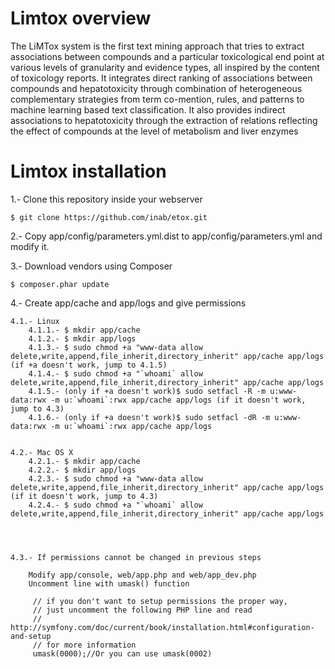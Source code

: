 Limtox overview
========================

The LiMTox system is the first text mining approach that tries to extract associations between compounds and a particular toxicological end point at various levels of granularity and evidence types, all inspired by the content of toxicology reports. It integrates direct ranking of associations between compounds and hepatotoxicity through combination of heterogeneous complementary strategies from term co-mention, rules, and patterns to machine learning based text classification.  It also provides indirect associations to hepatotoxicity through the extraction of relations reflecting the effect of compounds at the level of metabolism and liver enzymes

Limtox installation
========================

1.- Clone this repository inside your webserver

    $ git clone https://github.com/inab/etox.git

2.- Copy app/config/parameters.yml.dist to app/config/parameters.yml and modify it.

3.- Download vendors using Composer

    $ composer.phar update

4.- Create app/cache and app/logs and give permissions

    4.1.- Linux
        4.1.1.- $ mkdir app/cache
        4.1.2.- $ mkdir app/logs
        4.1.3.- $ sudo chmod +a "www-data allow delete,write,append,file_inherit,directory_inherit" app/cache app/logs  (if +a doesn't work, jump to 4.1.5)
        4.1.4.- $ sudo chmod +a "`whoami` allow delete,write,append,file_inherit,directory_inherit" app/cache app/logs
        4.1.5.- (only if +a doesn't work)$ sudo setfacl -R -m u:www-data:rwx -m u:`whoami`:rwx app/cache app/logs (if it doesn't work, jump to 4.3)
        4.1.6.- (only if +a doesn't work)$ sudo setfacl -dR -m u:www-data:rwx -m u:`whoami`:rwx app/cache app/logs


    4.2.- Mac OS X
        4.2.1.- $ mkdir app/cache
        4.2.2.- $ mkdir app/logs
        4.2.3.- $ sudo chmod +a "www-data allow delete,write,append,file_inherit,directory_inherit" app/cache app/logs (if it doesn't work, jump to 4.3)
        4.2.4.- $ sudo chmod +a "`whoami` allow delete,write,append,file_inherit,directory_inherit" app/cache app/logs




    4.3.- If permissions cannot be changed in previous steps

        Modify app/console, web/app.php and web/app_dev.php
        Uncomment line with umask() function

         // if you don't want to setup permissions the proper way,
         // just uncomment the following PHP line and read
         // http://symfony.com/doc/current/book/installation.html#configuration-and-setup
         // for more information
         umask(0000);//Or you can use umask(0002)
